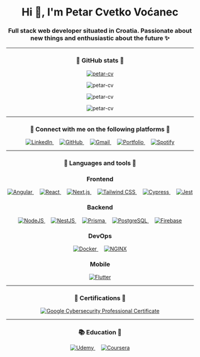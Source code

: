 <!-- Title and intro -->
<h1 align="center">Hi 👋, I'm Petar Cvetko Voćanec</h1>
<h3 align="center">Full stack web developer situated in Croatia. Passionate about new things and enthusiastic about the future ✨</h3>

<hr>

<!-- GitHub stats -->
<h3 align="center">🤝 GitHub stats 🤝</h3>
<p align="center">
    <a href="https://github.com/ryo-ma/github-profile-trophy">
        <img src="https://github-profile-trophy.vercel.app/?username=petar-cv&column=-1&no-bg=true&no-frame=true&theme=monokai" alt="petar-cv" />
    </a>
</p>

<p align="center">
    <img src="https://github-readme-stats.vercel.app/api?username=petar-cv&show_icons=true&theme=dark&title_color=e34c26&locale=en" alt="petar-cv" />
</p>

<p align="center">
    <img src="https://github-readme-stats.vercel.app/api/top-langs?username=petar-cv&show_icons=true&theme=dark&title_color=e34c26&locale=en&layout=compact" alt="petar-cv" />
</p>

<p align="center">
    <img src="https://komarev.com/ghpvc/?username=petar-cv&label=Profile%20views&color=e34c26&style=for-the-badge" alt="petar-cv" />
</p>

<hr>

<!-- Socials -->
<h3 align="center">🤝 Connect with me on the following platforms 🤝</h3>
<p align="center">
    <a href="https://www.linkedin.com/in/pcvetkovocanec" target="blank">
        <img alt="LinkedIn" src="https://img.shields.io/badge/Petar Cvetko Voćanec-0077B5?style=for-the-badge&logo=linkedin&logoColor=white" />
    </a>
    &nbsp;&nbsp;&nbsp;
    <a href="https://www.github.com/Petar-CV" target="blank">
        <img alt="GitHub" src="https://img.shields.io/badge/Petar_CV-100000?style=for-the-badge&logo=github&logoColor=white" />
    </a>
    &nbsp;&nbsp;&nbsp;
    <a href="mailto:cvetkovocanecpetar@gmail.com" target="blank">
        <img alt="Gmail" src="https://img.shields.io/badge/Gmail-D14836?style=for-the-badge&logo=gmail&logoColor=white" />
    </a>
    &nbsp;&nbsp;&nbsp;
    <a href="https://www.petar-cv.com" target="blank">
        <img alt="Portfolio" src="https://img.shields.io/badge/Portfolio-000000?style=for-the-badge&logo=About.me&logoColor=white" />
    </a>
    &nbsp;&nbsp;&nbsp;
    <a href="https://open.spotify.com/user/v6mtt5920gmowgox6qlxszmnk" target="blank">
        <img alt="Spotify" src="https://img.shields.io/badge/Spotify-1ED760?style=for-the-badge&logo=spotify&logoColor=white" />
    </a>
</p>

<hr>

<!-- Languages and tools -->
<h3 align="center">🔧 Languages and tools 🔨</h3>

<h3 align="center">Frontend</h3>
<p align="center">
    <a href="https://angular.io/" target="blank">
        <img alt="Angular" src="https://img.shields.io/badge/Angular-DD0031?style=for-the-badge&logo=angular&logoColor=white">
    </a>
    &nbsp;&nbsp;&nbsp;
    <a href="https://reactjs.org/" target="blank">
        <img alt="React" src="https://img.shields.io/badge/React-20232A?style=for-the-badge&logo=react&logoColor=61DAFB">
    </a>
    &nbsp;&nbsp;&nbsp;
    <a href="https://nextjs.org/" target="blank">
        <img alt="Next.js" src="https://img.shields.io/badge/Next-black?style=for-the-badge&logo=next.js&logoColor=white">
    </a>
    &nbsp;&nbsp;&nbsp;
    <a href="https://tailwindcss.com/" target="blank">
        <img alt="Tailwind CSS" src="https://img.shields.io/badge/Tailwind_CSS-38B2AC?style=for-the-badge&logo=tailwind-css&logoColor=white">
    </a>
    &nbsp;&nbsp;&nbsp;
    <a href="https://cypress.io/" target="blank">
        <img alt="Cypress" src="https://img.shields.io/badge/-cypress-%23E5E5E5?style=for-the-badge&logo=cypress&logoColor=058a5e">
    </a>
    &nbsp;&nbsp;&nbsp;
    <a href="https://jestjs.io/" target="blank">
        <img alt="Jest" src="https://img.shields.io/badge/-jest-%23C21325?style=for-the-badge&logo=jest&logoColor=white">
    </a>
</p>

<h3 align="center">Backend</h3>
<p align="center">
    <a href="https://nodejs.org/en/" target="blank">
        <img alt="NodeJS" src="https://img.shields.io/badge/Node.js-43853D?style=for-the-badge&logo=node.js&logoColor=white">
    </a>
    &nbsp;&nbsp;&nbsp;
    <a href="https://nestjs.com/" target="blank">
        <img alt="NestJS" src="https://img.shields.io/badge/nestjs-%23E0234E.svg?style=for-the-badge&logo=nestjs&logoColor=white">
    </a>
    &nbsp;&nbsp;&nbsp;
    <a href="https://www.prisma.io/" target="blank">
        <img alt="Prisma" src="https://img.shields.io/badge/Prisma-3982CE?style=for-the-badge&logo=Prisma&logoColor=white">
    </a>
    &nbsp;&nbsp;&nbsp;
    <a href="https://www.postgresql.org/" target="blank">
        <img alt="PostgreSQL" src="https://img.shields.io/badge/PostgreSQL-316192?style=for-the-badge&logo=postgresql&logoColor=white">
    </a>
    &nbsp;&nbsp;&nbsp;
    <a href="https://firebase.google.com/" target="blank">
        <img alt="Firebase" src="https://img.shields.io/badge/firebase-%23039BE5.svg?style=for-the-badge&logo=firebase">
    </a>
</p>
    
<h3 align="center">DevOps</h3>
<p align="center">
    <a href="https://www.docker.com/" target="blank">
        <img alt="Docker" src="https://img.shields.io/badge/docker-%230db7ed.svg?style=for-the-badge&logo=docker&logoColor=white">
    </a>
    &nbsp;&nbsp;&nbsp;
    <a href="https://www.nginx.com/" target="blank">
        <img alt="NGINX" src="https://img.shields.io/badge/nginx-%23009639.svg?style=for-the-badge&logo=nginx&logoColor=white">
    </a>
</p>

<h3 align="center">Mobile</h3>
<p align="center">
    <a href="https://flutter.dev/" target="blank">
        <img alt="Flutter" src="https://img.shields.io/badge/Flutter-%2302569B.svg?style=for-the-badge&logo=Flutter&logoColor=white">
    </a>
</p>

<hr>

<!-- Certifications -->
<h3 align="center">🏅 Certifications 🥇</h3>
<p align="center">
    <a href="https://www.coursera.org/account/accomplishments/specialization/certificate/8RHNW4JX2DRM" target="blank">
        <img alt="Google Cybersecurity Professional Certificate" src="https://img.shields.io/badge/Google_Cybersecurity_Professional_Certificate-%230056D2?style=for-the-badge&logo=Coursera&logoColor=white">
    </a>
</p>

<hr>

<!-- Education -->
<h3 align="center">📚 Education 📖</h3>
<p align="center">
    <a href="https://www.udemy.com/user/petar-cvetko-vocanec/" target="blank">
        <img alt="Udemy" src="https://img.shields.io/badge/Udemy-A435F0?style=for-the-badge&logo=Udemy&logoColor=white">
    </a>
    &nbsp;&nbsp;&nbsp;
    <a href="https://www.coursera.org/user/aeb44d229b57cc904e1181939e657453" target="blank">
        <img alt="Coursera" src="https://img.shields.io/badge/Coursera-%230056D2?style=for-the-badge&logo=Coursera&logoColor=white">
    </a>
</p>
